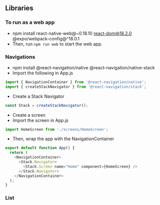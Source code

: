 ## Libraries

### To run as a web app
- npm install react-native-web@~0.18.10 react-dom@18.2.0 @expo/webpack-config@^18.0.1
- Then, run `npm run web` to start the web app.

### Navigations
- npm install @react-navigation/native @react-navigation/native-stack
- Import the following in App.js
```javascript
import { NavigationContainer } from '@react-navigation/native';
import { createStackNavigator } from '@react-navigation/stack';
```
- Create a Stack Navigator
```javascript
const Stack = createStackNavigator();
```
- Create a screen 
- Import the screen in App.js
```javascript
import HomeScreen from './screens/HomeScreen';
```
- Then, wrap the app with the NavigationContainer
```javascript
export default function App() {
  return (
    <NavigationContainer>
      <Stack.Navigator>
        <Stack.Screen name="Home" component={HomeScreen} />
      </Stack.Navigator>
    </NavigationContainer>
  );
}
```

### List
